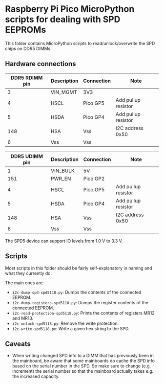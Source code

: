 # Raspberry Pi Pico MicroPython scripts for dealing with SPD EEPROMs

This folder contains MicroPython scripts to read/unlock/overwrite the SPD chips on DDR5 DIMMs. 

## Hardware connections

| DDR5 RDIMM pin | Description | Connection | Note |
|----------------|-------------|-------------|------|
| 3   | VIN_MGMT | 3V3  ||
| 4   | HSCL     | Pico GP5  | Add pullup resistor |
| 5   | HSDA     | Pico GP4  | Add pullup resistor |
| 148 | HSA      | Vss | I2C address 0x50 |
| 6   | Vss      | Vss       ||

| DDR5 UDIMM pin | Description | Connection | Note |
|----------------|-------------|-------------|------|
| 1   | VIN_BULK | 5V  ||
| 151 | PWR_EN   | Pico GP2  ||
| 4   | HSCL     | Pico GP5  | Add pullup resistor |
| 5   | HSDA     | Pico GP4  | Add pullup resistor |
| 148 | HSA      | Vss | I2C address 0x50 |
| 6   | Vss      | Vss       ||

The SPD5 device can support IO levels from 1.0 V to 3.3 V.

## Scripts

Most scripts in this folder should be fairly self-explanatory in naming and what they currently do. 

The main ones are:

 * `i2c-dump-spd-spd5118.py`: Dumps the contents of the connected EEPROM.
 * `i2c-dump-registers-spd5118.py`: Dumps the register contents of the connected EEPROM.
 * `i2c-read-protection-spd5118.py`: Prints the contents of registers MR12 and MR13.
 * `i2c-unlock-spd5118.py`: Remove the write protection.
 * `i2c-write-spd5118.py`: Write a given hex string to the SPD.
 
## Caveats
 * When writing changed SPD info to a DIMM that has previously been in the mainboard, be aware that some mainboards do cache the SPD info based on the serial number in the SPD. So make sure to change (e.g. increment) the serial number so that the mainboard actually takes e.g. the increased capacity.
 